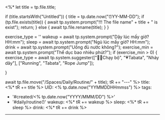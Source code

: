 <%*
  let title = tp.file.title;
  
  if (title.startsWith("Untitled")) {
    title = tp.date.now("⏰YY-MM-DD");
	if (tp.file.exists(title)) {
      await tp.system.prompt("!!! The file name" + title + " is exist");
	  return;
    }
	else {
	  await tp.file.rename(title);
	}
  }

  exercise_type = ''
  wakeup = await tp.system.prompt("Dậy lúc mấy giờ? HH:mm");
  sleep = await tp.system.prompt("Ngủ lúc mấy giờ? HH:mm");
  drink = await tp.system.prompt("Uống đủ nước không?");
  exercise_min = await tp.system.prompt("Thể dục bao nhiêu phút?");
  if (exercise_min > 0) {
    exercise_type = await tp.system.suggester(["🏃‍♂️Chạy bộ", "💗Tabata", "Nhảy dây"], ["Running", "Tabata", "Rope Jump"]);

  }

  await tp.file.move("/Spaces/Daily/Routine/" + title);
  tR += "---"
%>
title: <%* tR += title %>
UID: <% tp.date.now("YYMMDDHHmmss") %>
tags:
  - '#created/<% tp.date.now("YYYY/MMM/DD") %>'
  - '#daily/routine⏰'
wakeup: <%* tR += wakeup %>
sleep: <%* tR += sleep %>
drink: <%* tR += drink %>
---
